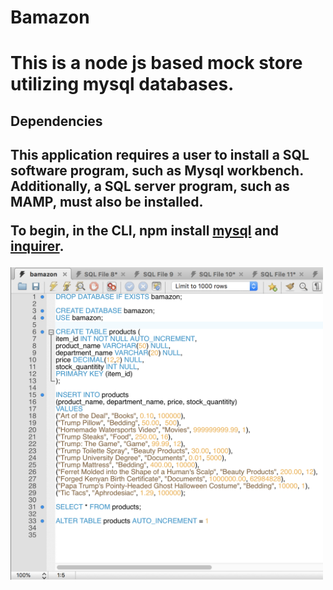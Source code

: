 <h1>Bamazon<h1>

This is a node js based mock store utilizing mysql databases.

<h2>Dependencies<h2>

This application requires a user to install a SQL software program, such as Mysql workbench. Additionally, a SQL server program, such as MAMP, must also be installed.

To begin, in the CLI, npm install <a href="https://www.npmjs.com/package/mysql">mysql</a> and <a href="https://www.npmjs.com/package/inquirer">inquirer</a>. 

<img src="https://github.com/robxroy/bamazon/blob/master/images/bamazon_mysql.png" width="500">





